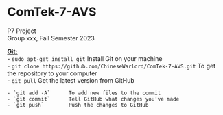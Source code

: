 # ComTek-7-AVS
P7 Project  
Group xxx, Fall Semester 2023  

<ins>**Git:**</ins>  
    - `sudo apt-get install git`        Install Git on your machine    
    - `git clone https://github.com/ChineseWarlord/ComTek-7-AVS.git`       To get the repository to your computer  
    - `git pull`        Get the latest version from GitHub  
      
    - `git add -A`      To add new files to the commit  
    - `git commit`      Tell GitHub what changes you've made  
    - `git push`        Push the changes to GitHub
